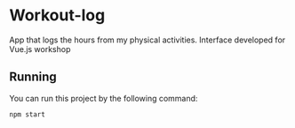 # Workout-log
App that logs the hours from my physical activities. 
Interface developed for Vue.js workshop

## Running
You can run this project by the following command:
```
npm start
```

